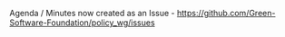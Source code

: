 Agenda / Minutes now created as an Issue - https://github.com/Green-Software-Foundation/policy_wg/issues
